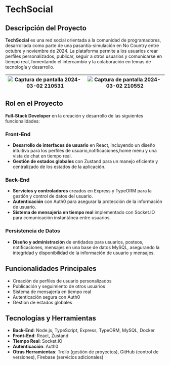 # TechSocial

## Descripción del Proyecto
**TechSocial** es una red social orientada a la comunidad de programadores, desarrollada como parte de una pasantía-simulación en No Country entre octubre y noviembre de 2024. La plataforma permite a los usuarios crear perfiles personalizados, publicar, seguir a otros usuarios y comunicarse en tiempo real, fomentando el intercambio y la colaboración en temas de tecnología y desarrollo.

| ![[Captura de pantalla 2024-03-02 210531](https://github.com/nicolaselozano/nicolaselozano/assets/103128953/171184d8-6549-457b-8d64-d7d0356a6193)](https://media.licdn.com/dms/image/v2/D4D2DAQHuK4zhGNyQgw/profile-treasury-image-shrink_800_800/profile-treasury-image-shrink_800_800/0/1730768662385?e=1732032000&v=beta&t=gA3OiUQegbYtsD5GRcl-WTfcuSdPN072gt1uuKsFxfI) | ![[Captura de pantalla 2024-03-02 210552](https://github.com/nicolaselozano/nicolaselozano/assets/103128953/cfdda993-8431-4fc0-9375-495bdd7f8a06)](https://media.licdn.com/dms/image/v2/D4D2DAQH3jHBGgKFJ4g/profile-treasury-image-shrink_800_800/profile-treasury-image-shrink_800_800/0/1730768671892?e=1732032000&v=beta&t=jqsUHw9qnx0PoVIVxd_XRdnX3Tf3i9i4wIQk7f6TiG0)
| :----------------------------------------------------------: | :----------------------------------------------------------: |

## Rol en el Proyecto
**Full-Stack Developer** en la creación y desarrollo de las siguientes funcionalidades:

### Front-End
- **Desarrollo de interfaces de usuario** en React, incluyendo un diseño intuitivo para los perfiles de usuario,notificaciones,home menu y una vista de chat en tiempo real.
- **Gestión de estados globales** con Zustand para un manejo eficiente y centralizado de los estados de la aplicación.

### Back-End
- **Servicios y controladores** creados en Express y TypeORM para la gestión y control de datos del usuario.
- **Autenticación** con Auth0 para asegurar la protección de la información de usuario.
- **Sistema de mensajería en tiempo real** implementado con Socket.IO para comunicación instantánea entre usuarios.

### Persistencia de Datos
- **Diseño y administración** de entidades para usuarios, posteos, notificaciones, mensajes en una base de datos MySQL, asegurando la integridad y disponibilidad de la información de usuario y mensajes.

## Funcionalidades Principales
- Creación de perfiles de usuario personalizados
- Publicación y seguimiento de otros usuarios
- Sistema de mensajería en tiempo real
- Autenticación segura con Auth0
- Gestión de estados globales

## Tecnologías y Herramientas
- **Back-End**: Node.js, TypeScript, Express, TypeORM, MySQL, Docker
- **Front-End**: React, Zustand
- **Tiempo Real**: Socket.IO
- **Autenticación**: Auth0
- **Otras Herramientas**: Trello (gestión de proyectos), GitHub (control de versiones), Firebase (servicios adicionales)
